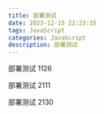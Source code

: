 ```yaml
---
title: 部署测试
date: 2023-12-15 22:23:15
tags: JavaScript
categories: JavaScript
description: 部署测试
---
```


部署测试  1126

部署测试 2111

部署测试 2130
